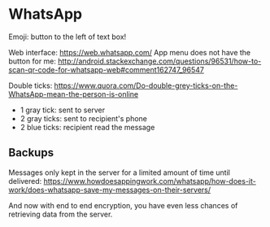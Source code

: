 # WhatsApp

Emoji: button to the left of text box!

Web interface: https://web.whatsapp.com/ App menu does not have the button for me: <http://android.stackexchange.com/questions/96531/how-to-scan-qr-code-for-whatsapp-web#comment162747_96547>

Double ticks: <https://www.quora.com/Do-double-grey-ticks-on-the-WhatsApp-mean-the-person-is-online>

- 1 gray tick: sent to server
- 2 gray ticks: sent to recipient's phone
- 2 blue ticks: recipient read the message

## Backups

Messages only kept in the server for a limited amount of time until delivered: <https://www.howdoesappingwork.com/whatsapp/how-does-it-work/does-whatsapp-save-my-messages-on-their-servers/>

And now with end to end encryption, you have even less chances of retrieving data from the server. 
